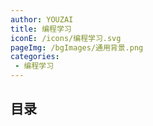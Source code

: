 ```yaml
---
author: YOUZAI
title: 编程学习
iconE: /icons/编程学习.svg
pageImg: /bgImages/通用背景.png
categories:
 - 编程学习
---
```


## 目录